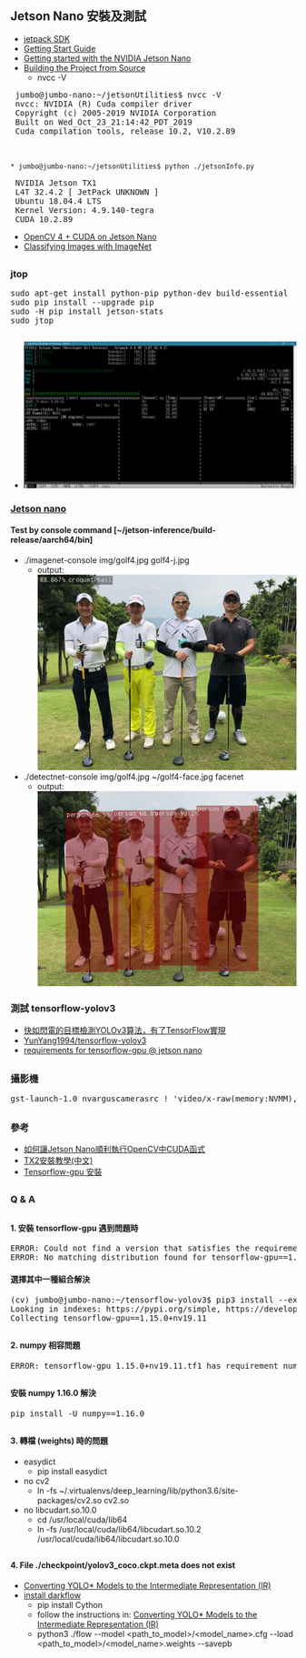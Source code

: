 ## Jetson Nano 安裝及測試
* [jetpack SDK](https://developer.nvidia.com/embedded/jetpack)
* [Getting Start Guide](https://developer.download.nvidia.com/embedded/L4T/r32-3-1_Release_v1.0/Jetson_Nano_Developer_Kit_User_Guide.pdf?bIKjG7vqM-PvFhcQfHbtORlX2VZVqN1FQgBkeJ2XupnY4bkfepr3oUPUR5u7DuZ7IgS-qPPgHcpjY56u7basDlwQgEzGyHdrSwg4WKqUdjinj7mdfJBNRtYKbCVMc6gsneLoctJ73iGrX07OzqGkBdEJ2TEmYFwph-RmeHUiY__QgV0J6Gy5Cgs)
* [Getting started with the NVIDIA Jetson Nano](https://www.pyimagesearch.com/2019/05/06/getting-started-with-the-nvidia-jetson-nano/)
* [Building the Project from Source](https://github.com/dusty-nv/jetson-inference/blob/master/docs/building-repo-2.md#downloading-models)
    * nvcc -V
 <pre>
 jumbo@jumbo-nano:~/jetsonUtilities$ nvcc -V
 nvcc: NVIDIA (R) Cuda compiler driver
 Copyright (c) 2005-2019 NVIDIA Corporation
 Built on Wed_Oct_23_21:14:42_PDT_2019
 Cuda compilation tools, release 10.2, V10.2.89
 </pre>
##
    * jumbo@jumbo-nano:~/jetsonUtilities$ python ./jetsonInfo.py 
 <pre>
 NVIDIA Jetson TX1
 L4T 32.4.2 [ JetPack UNKNOWN ]
 Ubuntu 18.04.4 LTS
 Kernel Version: 4.9.140-tegra
 CUDA 10.2.89
</pre>
* [OpenCV 4 + CUDA on Jetson Nano](https://www.jetsonhacks.com/2019/11/22/opencv-4-cuda-on-jetson-nano/)
* [Classifying Images with ImageNet](https://github.com/dusty-nv/jetson-inference/blob/master/docs/imagenet-console-2.md)
##
### jtop
<pre>
sudo apt-get install python-pip python-dev build-essential 
sudo pip install --upgrade pip
sudo -H pip install jetson-stats
sudo jtop
</pre>
##
* ![jtop](https://github.com/jumbokh/yolo-class/blob/master/images/jtop.jpg)
### [Jetson nano](https://medium.com/@jackycsie/jetson-nano-9d89cbf2fc18)
#### Test by console command [~/jetson-inference/build-release/aarch64/bin]
*   ./imagenet-console img/golf4.jpg golf4-j.jpg
    * output: ![golf4-j.jpg](https://github.com/jumbokh/yolo-class/blob/master/images/golf4-j.jpg)
*  ./detectnet-console img/golf4.jpg ~/golf4-face.jpg facenet
    * output: ![golf4-face.jpg](https://github.com/jumbokh/yolo-class/blob/master/images/golf4-face.jpg)
### 測試 tensorflow-yolov3
* [快如閃電的目標檢測YOLOv3算法，有了TensorFlow實現](https://kknews.cc/zh-tw/code/ab6qjm6.html)
* [YunYang1994/tensorflow-yolov3](https://github.com/YunYang1994/tensorflow-yolov3)
* [requirements for tensorflow-gpu @ jetson nano](https://github.com/jumbokh/yolo-class/blob/master/doc/jetson-requ.txt)
##
### 攝影機
<pre>
gst-launch-1.0 nvarguscamerasrc ! 'video/x-raw(memory:NVMM),width=3820, height=2464, framerate=21/1, format=NV12' ! nvvidconv flip-method=0 ! 'video/x-raw,width=960, height=616' ! nvvidconv ! nvegltransform ! nveglglessink -e
</pre>
##
### 參考
* [如何讓Jetson Nano順利執行OpenCV中CUDA函式](https://makerpro.cc/2019/06/how-to-make-jetson-nano-perform-cuda-in-opencv4-1-0-smoothly/)
* [TX2安裝教學(中文)](http://www.honghutech.com/nvidia-jeston-tx2/flashtx2)
* [Tensorflow-gpu 安裝](https://medium.com/aiot-taipei/jeston-nano-tensorflow-gpu-%E5%AE%89%E8%A3%9D-b26d42f7c3f3)
##
### Q & A
##
#### 1. 安裝 tensorflow-gpu 遇到問題時
<pre>
ERROR: Could not find a version that satisfies the requirement tensorflow-gpu==1.11 (from versions: 1.13.1+nv19.3, 1.13.1+nv19.4, 1.13.1+nv19.5, 1.14.0+nv19.7, 1.14.0+nv19.9, 1.14.0+nv19.10, 1.15.0+nv19.11, 2.0.0+nv19.11)
ERROR: No matching distribution found for tensorflow-gpu==1.11
</pre>
#### 選擇其中一種組合解決
<pre>
(cv) jumbo@jumbo-nano:~/tensorflow-yolov3$ pip3 install --extra-index-url https://developer.download.nvidia.com/compute/redist/jp/v42 tensorflow-gpu==1.15.0+nv19.11
Looking in indexes: https://pypi.org/simple, https://developer.download.nvidia.com/compute/redist/jp/v42
Collecting tensorflow-gpu==1.15.0+nv19.11
</pre>
##
#### 2. numpy 相容問題
<pre>
ERROR: tensorflow-gpu 1.15.0+nv19.11.tf1 has requirement numpy<2.0,>=1.16.0, but you'll have numpy 1.15.1 which is incompatible.
</pre>
##
#### 安裝 numpy 1.16.0 解決
<pre>
pip install -U numpy==1.16.0
</pre>
##
#### 3. 轉檔 (weights) 時的問題
* easydict
    * pip install easydict
* no cv2
    * ln -fs ~/.virtualenvs/deep_learning/lib/python3.6/site-packages/cv2.so cv2.so
 * no libcudart.so.10.0
     * cd /usr/local/cuda/lib64
     * ln -fs /usr/local/cuda/lib64/libcudart.so.10.2 /usr/local/cuda/lib64/libcudart.so.10.0
  ##
  #### 4.  File ./checkpoint/yolov3_coco.ckpt.meta does not exist
  * [Converting YOLO* Models to the Intermediate Representation (IR)](https://docs.openvinotoolkit.org/latest/_docs_MO_DG_prepare_model_convert_model_tf_specific_Convert_YOLO_From_Tensorflow.html)
  * [install darkflow](https://github.com/thtrieu/darkflow/blob/master/README.md#getting-started)
      * pip install Cython
      * follow the instructions in: [Converting YOLO* Models to the Intermediate Representation (IR)](https://docs.openvinotoolkit.org/latest/_docs_MO_DG_prepare_model_convert_model_tf_specific_Convert_YOLO_From_Tensorflow.html#install-darkflow)
      * python3 ./flow --model <path_to_model>/<model_name>.cfg --load <path_to_model>/<model_name>.weights --savepb
